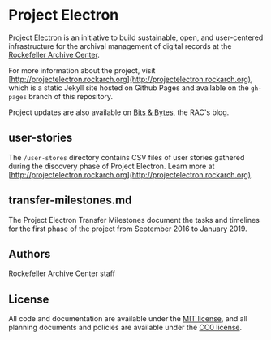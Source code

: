 # Project Electron

[Project Electron](http://projectelectron.rockarch.org/) is an initiative to build sustainable, open, and user-centered infrastructure for the archival management of digital records at the [Rockefeller Archive Center](http://rockarch.org/).

For more information about the project, visit [http://projectelectron.rockarch.org](http://projectelectron.rockarch.org), which is a static Jekyll site hosted on Github Pages and available on the `gh-pages` branch of this repository.

Project updates are also available on [Bits & Bytes](http://blog.rockarch.org/), the RAC's blog. 

## user-stories

The `/user-stores` directory contains CSV files of user stories gathered during the discovery phase of Project Electron. Learn more at [http://projectelectron.rockarch.org](http://projectelectron.rockarch.org).

## transfer-milestones.md
The Project Electron Transfer Milestones document the tasks and timelines for the first phase of the project from September 2016 to January 2019.

## Authors

Rockefeller Archive Center staff

## License

All code and documentation are available under the [MIT license](/LICENSE), and all planning documents and policies are available under the [CC0 license](https://creativecommons.org/publicdomain/zero/1.0/). 
